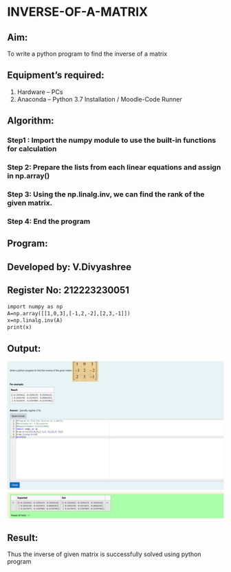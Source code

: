 # INVERSE-OF-A-MATRIX
## Aim:
To write a python program to find the inverse of a matrix
## Equipment’s required:
1. 	Hardware – PCs
2. 	Anaconda – Python 3.7 Installation / Moodle-Code Runner
## Algorithm:
### Step1 : Import the numpy module to use the built-in functions for calculation
### Step 2: Prepare the lists from each linear equations and assign in np.array()
### Step 3: Using the np.linalg.inv, we can find the rank of the given matrix.
### Step 4: End the program
## Program:
## Developed by: V.Divyashree
## Register No: 212223230051
```
import numpy as np
A=np.array([[1,0,3],[-1,2,-2],[2,3,-1]])
x=np.linalg.inv(A)
print(x)
```
## Output:
![output](image.png)
## Result:
Thus the inverse of given matrix is successfully solved using python program

